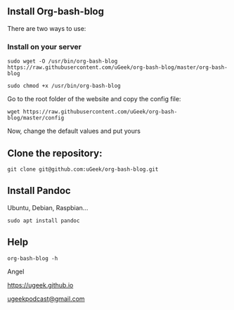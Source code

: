 
## Install Org-bash-blog

There are two ways to use:

### Install on your server

``` 
sudo wget -O /usr/bin/org-bash-blog https://raw.githubusercontent.com/uGeek/org-bash-blog/master/org-bash-blog
```

``` 
sudo chmod +x /usr/bin/org-bash-blog
```

Go to the root folder of the website and copy the config file:

``` 
wget https://raw.githubusercontent.com/uGeek/org-bash-blog/master/config
```

Now, change the default values and put yours


## Clone the repository:

``` 
git clone git@github.com:uGeek/org-bash-blog.git 
```

## Install Pandoc

Ubuntu, Debian, Raspbian...
``` 
sudo apt install pandoc
```

## Help

``` 
org-bash-blog -h
```




Angel

https://ugeek.github.io

ugeekpodcast@gmail.com

